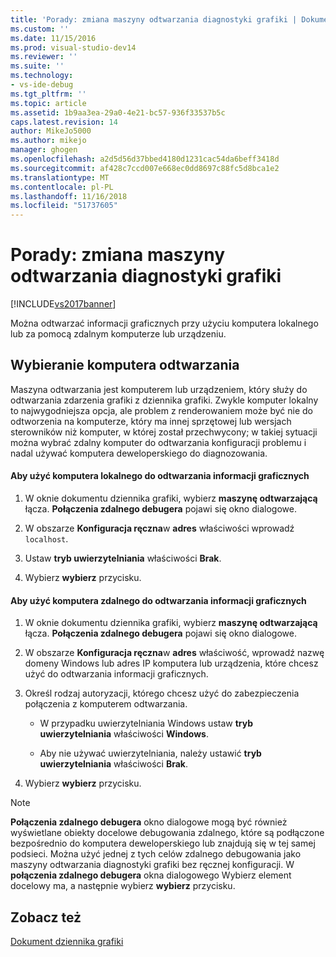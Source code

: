 ```yaml
---
title: 'Porady: zmiana maszyny odtwarzania diagnostyki grafiki | Dokumentacja firmy Microsoft'
ms.custom: ''
ms.date: 11/15/2016
ms.prod: visual-studio-dev14
ms.reviewer: ''
ms.suite: ''
ms.technology:
- vs-ide-debug
ms.tgt_pltfrm: ''
ms.topic: article
ms.assetid: 1b9aa3ea-29a0-4e21-bc57-936f33537b5c
caps.latest.revision: 14
author: MikeJo5000
ms.author: mikejo
manager: ghogen
ms.openlocfilehash: a2d5d56d37bbed4180d1231cac54da6beff3418d
ms.sourcegitcommit: af428c7ccd007e668ec0dd8697c88fc5d8bca1e2
ms.translationtype: MT
ms.contentlocale: pl-PL
ms.lasthandoff: 11/16/2018
ms.locfileid: "51737605"
---
```

# <a name="how-to-change-the-graphics-diagnostics-playback-machine"></a>Porady: zmiana maszyny odtwarzania diagnostyki grafiki
[!INCLUDE[vs2017banner](../includes/vs2017banner.md)]

Można odtwarzać informacji graficznych przy użyciu komputera lokalnego lub za pomocą zdalnym komputerze lub urządzeniu.  
  
## <a name="choosing-a-playback-machine"></a>Wybieranie komputera odtwarzania  
 Maszyna odtwarzania jest komputerem lub urządzeniem, który służy do odtwarzania zdarzenia grafiki z dziennika grafiki. Zwykle komputer lokalny to najwygodniejsza opcja, ale problem z renderowaniem może być nie do odtworzenia na komputerze, który ma innej sprzętowej lub wersjach sterowników niż komputer, w której został przechwycony; w takiej sytuacji można wybrać zdalny komputer do odtwarzania konfiguracji problemu i nadal używać komputera deweloperskiego do diagnozowania.  
  
#### <a name="to-use-the-local-machine-to-play-back-graphics-information"></a>Aby użyć komputera lokalnego do odtwarzania informacji graficznych  
  
1.  W oknie dokumentu dziennika grafiki, wybierz **maszynę odtwarzającą** łącza. **Połączenia zdalnego debugera** pojawi się okno dialogowe.  
  
2.  W obszarze **Konfiguracja ręczna**w **adres** właściwości wprowadź `localhost`.  
  
3.  Ustaw **tryb uwierzytelniania** właściwości **Brak**.  
  
4.  Wybierz **wybierz** przycisku.  
  
#### <a name="to-use-a-remote-machine-to-play-back-graphics-information"></a>Aby użyć komputera zdalnego do odtwarzania informacji graficznych  
  
1.  W oknie dokumentu dziennika grafiki, wybierz **maszynę odtwarzającą** łącza. **Połączenia zdalnego debugera** pojawi się okno dialogowe.  
  
2.  W obszarze **Konfiguracja ręczna**w **adres** właściwość, wprowadź nazwę domeny Windows lub adres IP komputera lub urządzenia, które chcesz użyć do odtwarzania informacji graficznych.  
  
3.  Określ rodzaj autoryzacji, którego chcesz użyć do zabezpieczenia połączenia z komputerem odtwarzania.  
  
    -   W przypadku uwierzytelniania Windows ustaw **tryb uwierzytelniania** właściwości **Windows**.  
  
    -   Aby nie używać uwierzytelniania, należy ustawić **tryb uwierzytelniania** właściwości **Brak**.  
  
4.  Wybierz **wybierz** przycisku.  
  
> [!NOTE]
>  **Połączenia zdalnego debugera** okno dialogowe mogą być również wyświetlane obiekty docelowe debugowania zdalnego, które są podłączone bezpośrednio do komputera deweloperskiego lub znajdują się w tej samej podsieci. Można użyć jednej z tych celów zdalnego debugowania jako maszyny odtwarzania diagnostyki grafiki bez ręcznej konfiguracji. W **połączenia zdalnego debugera** okna dialogowego Wybierz element docelowy ma, a następnie wybierz **wybierz** przycisku.  
  
## <a name="see-also"></a>Zobacz też  
 [Dokument dziennika grafiki](../debugger/graphics-log-document.md)



